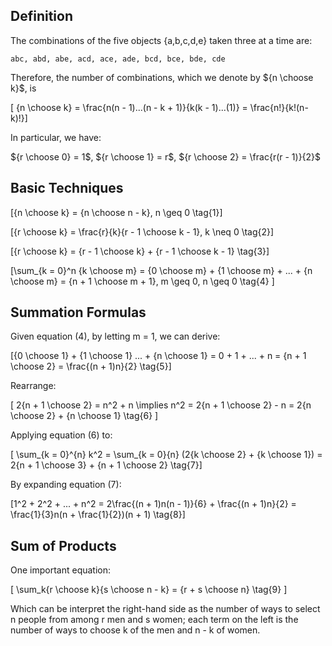 ## Definition

The combinations of the five objects {a,b,c,d,e} taken three at a time are:

```
abc, abd, abe, acd, ace, ade, bcd, bce, bde, cde
```

Therefore, the number of combinations, which we denote by ${n \choose k}$, is

\[ {n \choose k} = \frac{n(n - 1)...(n - k + 1)}{k(k - 1)...(1)} = \frac{n!}{k!(n-k)!}\]

In particular, we have:

${r \choose 0} = 1$, ${r \choose 1} = r$, ${r \choose 2} = \frac{r(r - 1)}{2}$

## Basic Techniques

\[{n \choose k} = {n \choose n - k}, n \geq 0 \tag{1}\]

\[{r \choose k} = \frac{r}{k}{r - 1 \choose k - 1}, k \neq 0 \tag{2}\]

\[{r \choose k} = {r - 1 \choose k} + {r - 1 \choose k - 1} \tag{3}\]

\[\sum_{k = 0}^n {k \choose m} = {0 \choose m} + {1 \choose m} + ... + {n \choose m} = {n + 1 \choose m + 1}, m \geq 0, n \geq 0 \tag{4} \]

## Summation Formulas

Given equation (4), by letting m = 1, we can derive:

\[{0 \choose 1} + {1 \choose 1} ... + {n \choose 1} = 0 + 1 + ... + n = {n + 1 \choose 2} = \frac{(n + 1)n}{2} \tag{5}\]

Rearrange:

\[ 2{n + 1 \choose 2} = n^2 + n \implies n^2 = 2{n + 1 \choose 2} - n = 2{n \choose 2} + {n \choose 1} \tag{6} \]

Applying equation (6) to:

\[ \sum_{k = 0}^{n} k^2  = \sum_{k = 0}{n} (2{k \choose 2} + {k \choose 1}) = 2{n + 1 \choose 3} + {n + 1 \choose 2} \tag{7}\]

By expanding equation (7):

\[1^2 + 2^2 + ... + n^2 = 2\frac{(n + 1)n(n - 1)}{6} + \frac{(n + 1)n}{2} = \frac{1}{3}n(n + \frac{1}{2})(n + 1) \tag{8}\]

## Sum of Products

One important equation:

\[ \sum_k{r \choose k}{s \choose n - k} = {r + s \choose n} \tag{9} \]

Which can be interpret the right-hand side as the number of ways to select n people from among r men and s women; each term on the left is the number of ways to choose k of the men and n - k of women.